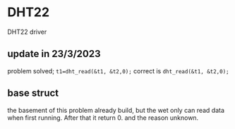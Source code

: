 # DHT22
DHT22 driver
## update in 23/3/2023  
problem solved;
`t1=dht_read(&t1, &t2,0);`
correct is
`dht_read(&t1, &t2,0);`
## base struct
the basement of this problem already build, but the wet only can 
  read data when first running. After that it return 0. 
and the reason unknown. 